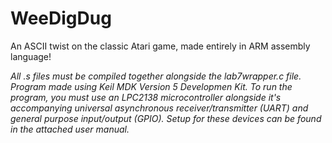 # WeeDigDug
An ASCII twist on the classic Atari game, made entirely in ARM assembly language!

*All .s files must be compiled together alongside the lab7wrapper.c file. Program made using Keil MDK Version 5 Developmen Kit. To run the program, you must use an LPC2138 microcontroller alongside it's accompanying universal asynchronous receiver/transmitter (UART) and general purpose input/output (GPIO). Setup for these devices can be found in the attached user manual.*

